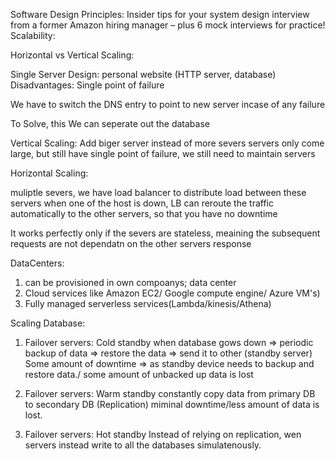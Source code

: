 Software Design Principles:
Insider tips for your system design interview from a former Amazon hiring manager – plus 6 mock interviews for practice!
Scalability:

Horizontal vs Vertical Scaling:

Single Server Design: personal website (HTTP server, database)
Disadvantages: Single point of failure

We have to switch the DNS entry to point to new server incase of any failure

To Solve, this
We can seperate out the database

Vertical Scaling:
Add biger server instead of more severs
servers only come large, but still have single point of failure, we still need to maintain servers

Horizontal Scaling:

muliptle severs, we have load balancer to distribute load between these servers
when one of the host is down, LB can reroute the traffic automatically to the other servers, so that you have no downtime

It works perfectly only if the severs are stateless, meaining the subsequent requests are not dependatn on the other servers response



DataCenters:
1) can be provisioned in own compoanys; data center
2) Cloud services like Amazon EC2/ Google compute engine/ Azure VM's)
3) Fully managed serverless services(Lambda/kinesis/Athena)


Scaling Database:

1) Failover servers: Cold standby
when database gows down => periodic backup of data => restore the data => send it to other (standby server)
Some amount of downtime => as standby device needs to backup and restore data./ some amount of unbacked up data is lost


2) Failover servers: Warm standby
constantly copy data from primary DB to secondary DB (Replication)
miminal downtime/less amount of data is lost.


3) Failover servers: Hot standby
Instead of relying on replication, wen servers instead write to all the databases simulatenously.










